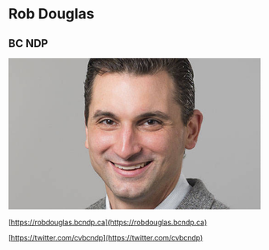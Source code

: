 # Rob Douglas

## BC NDP

![photo of Rob Douglas](images/image11.png)

[https://robdouglas.bcndp.ca](https://robdouglas.bcndp.ca)

[https://twitter.com/cvbcndp](https://twitter.com/cvbcndp)

